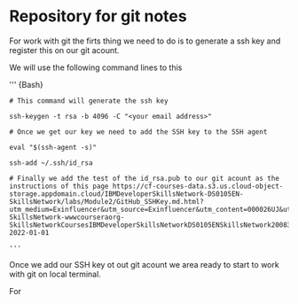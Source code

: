 # Repository for git notes

For work with git the firts thing we need to do is to generate a ssh key and register this on our git acount.

We will use the following command lines to this

''' {Bash}

	# This command will generate the ssh key

	ssh-keygen -t rsa -b 4096 -C "<your email address>"

	# Once we get our key we need to add the SSH key to the SSH agent

	eval "$(ssh-agent -s)"

	ssh-add ~/.ssh/id_rsa

	# Finally we add the test of the id_rsa.pub to our git acount as the instructions of this page https://cf-courses-data.s3.us.cloud-object-storage.appdomain.cloud/IBMDeveloperSkillsNetwork-DS0105EN-SkillsNetwork/labs/Module2/GitHub_SSHKey.md.html?utm_medium=Exinfluencer&utm_source=Exinfluencer&utm_content=000026UJ&utm_term=10006555&utm_id=NA-SkillsNetwork-wwwcourseraorg-SkillsNetworkCoursesIBMDeveloperSkillsNetworkDS0105ENSkillsNetwork20083975-2022-01-01

	'''

Once we add our SSH key ot out git acount we area ready to start to work with git on local terminal.

For 